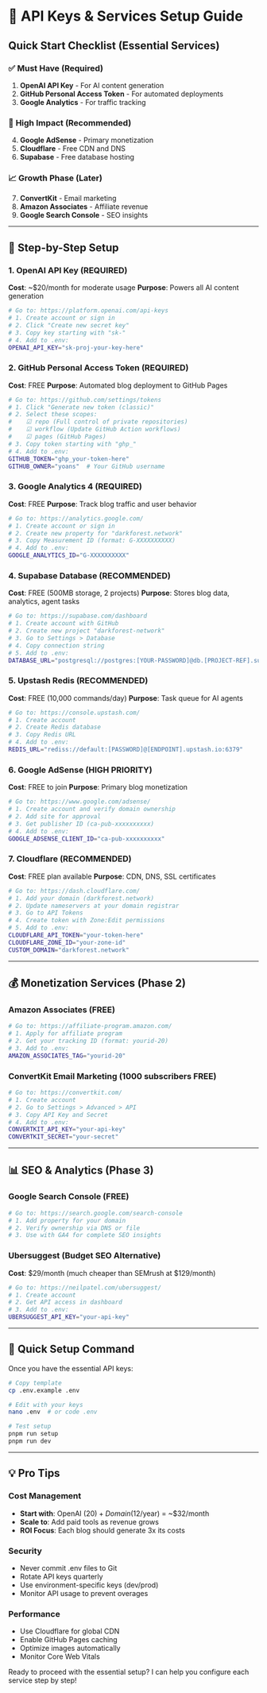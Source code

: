 # 🔑 API Keys & Services Setup Guide

## Quick Start Checklist (Essential Services)

### ✅ **Must Have (Required)**
1. **OpenAI API Key** - For AI content generation
2. **GitHub Personal Access Token** - For automated deployments  
3. **Google Analytics** - For traffic tracking

### 🎯 **High Impact (Recommended)**
4. **Google AdSense** - Primary monetization
5. **Cloudflare** - Free CDN and DNS
6. **Supabase** - Free database hosting

### 📈 **Growth Phase (Later)**
7. **ConvertKit** - Email marketing
8. **Amazon Associates** - Affiliate revenue
9. **Google Search Console** - SEO insights

---

## 🚀 Step-by-Step Setup

### 1. OpenAI API Key (REQUIRED)
**Cost**: ~$20/month for moderate usage
**Purpose**: Powers all AI content generation

```bash
# Go to: https://platform.openai.com/api-keys
# 1. Create account or sign in
# 2. Click "Create new secret key"
# 3. Copy key starting with "sk-"
# 4. Add to .env:
OPENAI_API_KEY="sk-proj-your-key-here"
```

### 2. GitHub Personal Access Token (REQUIRED)
**Cost**: FREE
**Purpose**: Automated blog deployment to GitHub Pages

```bash
# Go to: https://github.com/settings/tokens
# 1. Click "Generate new token (classic)"
# 2. Select these scopes:
#    ☑ repo (Full control of private repositories)
#    ☑ workflow (Update GitHub Action workflows)  
#    ☑ pages (GitHub Pages)
# 3. Copy token starting with "ghp_"
# 4. Add to .env:
GITHUB_TOKEN="ghp_your-token-here"
GITHUB_OWNER="yoans"  # Your GitHub username
```

### 3. Google Analytics 4 (REQUIRED)
**Cost**: FREE
**Purpose**: Track blog traffic and user behavior

```bash
# Go to: https://analytics.google.com/
# 1. Create account or sign in
# 2. Create new property for "darkforest.network"
# 3. Copy Measurement ID (format: G-XXXXXXXXXX)
# 4. Add to .env:
GOOGLE_ANALYTICS_ID="G-XXXXXXXXXX"
```

### 4. Supabase Database (RECOMMENDED)
**Cost**: FREE (500MB storage, 2 projects)
**Purpose**: Stores blog data, analytics, agent tasks

```bash
# Go to: https://supabase.com/dashboard
# 1. Create account with GitHub
# 2. Create new project "darkforest-network"
# 3. Go to Settings > Database
# 4. Copy connection string
# 5. Add to .env:
DATABASE_URL="postgresql://postgres:[YOUR-PASSWORD]@db.[PROJECT-REF].supabase.co:5432/postgres"
```

### 5. Upstash Redis (RECOMMENDED) 
**Cost**: FREE (10,000 commands/day)
**Purpose**: Task queue for AI agents

```bash
# Go to: https://console.upstash.com/
# 1. Create account
# 2. Create Redis database
# 3. Copy Redis URL
# 4. Add to .env:
REDIS_URL="rediss://default:[PASSWORD]@[ENDPOINT].upstash.io:6379"
```

### 6. Google AdSense (HIGH PRIORITY)
**Cost**: FREE to join
**Purpose**: Primary blog monetization

```bash
# Go to: https://www.google.com/adsense/
# 1. Create account and verify domain ownership
# 2. Add site for approval
# 3. Get publisher ID (ca-pub-xxxxxxxxxx)
# 4. Add to .env:
GOOGLE_ADSENSE_CLIENT_ID="ca-pub-xxxxxxxxxx"
```

### 7. Cloudflare (RECOMMENDED)
**Cost**: FREE plan available
**Purpose**: CDN, DNS, SSL certificates

```bash
# Go to: https://dash.cloudflare.com/
# 1. Add your domain (darkforest.network)
# 2. Update nameservers at your domain registrar
# 3. Go to API Tokens
# 4. Create token with Zone:Edit permissions
# 5. Add to .env:
CLOUDFLARE_API_TOKEN="your-token-here"
CLOUDFLARE_ZONE_ID="your-zone-id"
CUSTOM_DOMAIN="darkforest.network"
```

---

## 💰 Monetization Services (Phase 2)

### Amazon Associates (FREE)
```bash
# Go to: https://affiliate-program.amazon.com/
# 1. Apply for affiliate program
# 2. Get your tracking ID (format: yourid-20)
# 3. Add to .env:
AMAZON_ASSOCIATES_TAG="yourid-20"
```

### ConvertKit Email Marketing (1000 subscribers FREE)
```bash
# Go to: https://convertkit.com/
# 1. Create account
# 2. Go to Settings > Advanced > API
# 3. Copy API Key and Secret
# 4. Add to .env:
CONVERTKIT_API_KEY="your-api-key"
CONVERTKIT_SECRET="your-secret"
```

---

## 📊 SEO & Analytics (Phase 3)

### Google Search Console (FREE)
```bash
# Go to: https://search.google.com/search-console
# 1. Add property for your domain
# 2. Verify ownership via DNS or file
# 3. Use with GA4 for complete SEO insights
```

### Ubersuggest (Budget SEO Alternative)
**Cost**: $29/month (much cheaper than SEMrush at $129/month)
```bash
# Go to: https://neilpatel.com/ubersuggest/
# 1. Create account
# 2. Get API access in dashboard
# 3. Add to .env:
UBERSUGGEST_API_KEY="your-api-key"
```

---

## 🎯 Quick Setup Command

Once you have the essential API keys:

```bash
# Copy template
cp .env.example .env

# Edit with your keys
nano .env  # or code .env

# Test setup
pnpm run setup
pnpm run dev
```

---

## 💡 Pro Tips

### Cost Management
- **Start with**: OpenAI ($20) + Domain ($12/year) = ~$32/month
- **Scale to**: Add paid tools as revenue grows
- **ROI Focus**: Each blog should generate 3x its costs

### Security
- Never commit .env files to Git
- Rotate API keys quarterly  
- Use environment-specific keys (dev/prod)
- Monitor API usage to prevent overages

### Performance
- Use Cloudflare for global CDN
- Enable GitHub Pages caching
- Optimize images automatically
- Monitor Core Web Vitals

Ready to proceed with the essential setup? I can help you configure each service step by step!